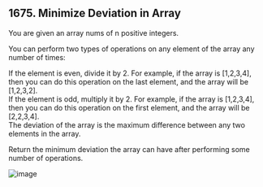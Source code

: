 ## 1675. Minimize Deviation in Array

You are given an array nums of n positive integers.

You can perform two types of operations on any element of the array any number of times:

If the element is even, divide it by 2.
For example, if the array is [1,2,3,4], then you can do this operation on the last element, and the array will be [1,2,3,2].<br/>
If the element is odd, multiply it by 2.
For example, if the array is [1,2,3,4], then you can do this operation on the first element, and the array will be [2,2,3,4].<br/>
The deviation of the array is the maximum difference between any two elements in the array.

Return the minimum deviation the array can have after performing some number of operations.

![image](https://user-images.githubusercontent.com/58635762/221198102-64013200-94cd-4b51-9b3e-fcc769906d64.png)
